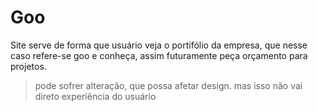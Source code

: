 # Goo
Site serve de forma que usuário veja o portifólio da empresa, que nesse caso refere-se goo e conheça, assim futuramente peça orçamento para projetos.

> pode sofrer alteração, que possa afetar design. mas isso não vai direto experiência do usuário 


